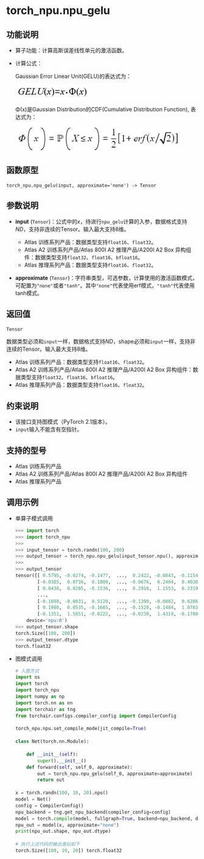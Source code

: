 # torch_npu.npu_gelu

## 功能说明

- 算子功能：计算高斯误差线性单元的激活函数。
- 计算公式：

    Gaussian Error Linear Unit(GELU)的表达式为：

    ![](figures/zh-cn_formulaimage_0000002153584017.png)

    Φ(x)是Gaussian Distribution的CDF(Cumulative Distribution Function), 表达式为：

    ![](figures/zh-cn_formulaimage_0000002117988712.png)

## 函数原型

```
torch_npu.npu_gelu(input, approximate='none') -> Tensor
```

## 参数说明

- **input** (`Tensor`)：公式中的$x$，待进行`npu_gelu`计算的入参，数据格式支持$ND$，支持非连续的Tensor。输入最大支持8维。
    - <term>Atlas 训练系列产品</term>：数据类型支持`float16`、`float32`。
    - <term>Atlas A2 训练系列产品/Atlas 800I A2 推理产品/A200I A2 Box 异构组件</term>：数据类型支持`float32`、`float16`、`bfloat16`。
    - <term>Atlas 推理系列产品</term>：数据类型支持`float16`、`float32`。

- **approximate** (`Tensor`)：字符串类型，可选参数，计算使用的激活函数模式，可配置为`"none"`或者`"tanh"`。其中`"none"`代表使用erf模式，`"tanh"`代表使用tanh模式。

## 返回值
`Tensor`

数据类型必须和`input`一样，数据格式支持$ND$，shape必须和`input`一样，支持非连续的Tensor。输入最大支持8维。

- <term>Atlas 训练系列产品</term>：数据类型支持`float16`、`float32`。
- <term>Atlas A2 训练系列产品/Atlas 800I A2 推理产品/A200I A2 Box 异构组件</term>：数据类型支持`float32`、`float16`、`bfloat16`。
- <term>Atlas 推理系列产品</term>：数据类型支持`float16`、`float32`。

## 约束说明

- 该接口支持图模式（PyTorch 2.1版本）。
- `input`输入不能含有空指针。

## 支持的型号

- <term>Atlas 训练系列产品</term> 
- <term>Atlas A2 训练系列产品/Atlas 800I A2 推理产品/A200I A2 Box 异构组件</term>
- <term>Atlas 推理系列产品</term>

## 调用示例

- 单算子模式调用

    ```python
    >>> import torch
    >>> import torch_npu
    >>>
    >>> input_tensor = torch.randn(100, 200)
    >>> output_tensor = torch_npu.npu_gelu(input_tensor.npu(), approximate='tanh')
    >>>
    >>> output_tensor
    tensor([[ 0.5795, -0.0274, -0.1477,  ...,  0.2422, -0.0843, -0.1154],
            [-0.0385,  0.8736,  0.1809,  ..., -0.0676,  0.2404,  0.4038],
            [ 0.0438,  0.0205, -0.1536,  ...,  0.2910,  1.1553,  0.3319],
            ...,
            [-0.1698, -0.0031,  0.5120,  ..., -0.1390, -0.0082,  0.6286],
            [ 0.1980,  0.0535, -0.1685,  ..., -0.1528, -0.1484,  1.0703],
            [-0.1351,  1.5851, -0.0222,  ..., -0.0230,  1.4319, -0.1700]],
        device='npu:0')
    >>> output_tensor.shape
    torch.Size([100, 200])
    >>> output_tensor.dtype
    torch.float32
    ```

- 图模式调用

    ```python
    # 入图方式
    import os
    import torch
    import torch_npu
    import numpy as np
    import torch.nn as nn
    import torchair as tng
    from torchair.configs.compiler_config import CompilerConfig
    
    torch_npu.npu.set_compile_mode(jit_compile=True)
    
    class Net(torch.nn.Module):
    
        def __init__(self):
            super().__init__()
        def forward(self, self_0, approximate):
            out = torch_npu.npu_gelu(self_0, approximate=approximate)
            return out
    
    x = torch.randn(100, 10, 20).npu()
    model = Net()
    config = CompilerConfig()
    npu_backend = tng.get_npu_backend(compiler_config=config)
    model = torch.compile(model, fullgraph=True, backend=npu_backend, dynamic=False)
    npu_out = model(x, approximate="none")    
    print(npu_out.shape, npu_out.dtype)

    # 执行上述代码的输出类似如下
    torch.Size([100, 10, 20]) torch.float32
    ```

